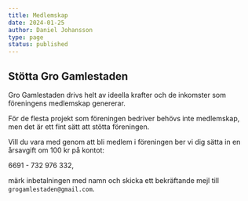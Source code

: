 ```yaml
---
title: Medlemskap
date: 2024-01-25
author: Daniel Johansson
type: page
status: published
---
```


## Stötta Gro Gamlestaden

 Gro Gamlestaden drivs helt av ideella krafter och de
 inkomster som föreningens medlemskap genererar.

 För de flesta projekt som föreningen bedriver behövs inte medlemskap,
 men det är ett fint sätt att stötta föreningen.

 Vill du vara med genom att bli medlem i föreningen ber vi dig sätta
 in en årsavgift om 100 kr på kontot:

 6691 - 732 976 332,

 märk inbetalningen med namn och skicka ett bekräftande mejl till
 `grogamlestaden@gmail.com`.
